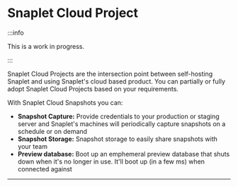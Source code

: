 # Snaplet Cloud Project

:::info

This is a work in progress.

:::

Snaplet Cloud Projects are the intersection point between self-hosting Snaplet and using Snaplet's cloud based product.
You can partially or fully adopt Snaplet Cloud Projects based on your requirements.

With Snaplet Cloud Snapshots you can:
- **Snapshot Capture:** Provide credentials to your production or staging server and Snaplet's machines will periodically capture snapshots on a schedule or on demand
- **Snapshot Storage:** Snapshot storage to easily share snapshots with your team
- **Preview database:** Boot up an emphemeral preview database that shuts down when it's no longer in use. It'll boot up (in a few ms) when connected against


---
